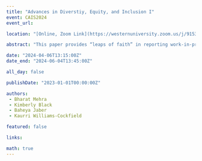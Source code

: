 ```yaml
---
title: "Advances in Diverstiy, Equity, and Inclusion I"
event: CAIS2024
event_url: 

location: "[Online, Zoom Link](https://westernuniversity.zoom.us/j/91531028175)"

abstract: "This paper provides “leaps of faith” in reporting work-in-progress of ongoing research from a grant project connecting assessment and evaluation of existing civic engagement efforts to further racial justice, strategic planning and goal setting, and future operationalization of collective impact in public libraries of the American South. The project develops and describes the capacity of public librarians and communities to lead civic engagement and promote positive social change by advancing racial justice in their environments for diverse community facets (e.g., economy, education, etc.) and within their work settings."

date: "2024-04-06T13:15:00Z"
date_end: "2024-06-04T13:45:00Z"

all_day: false

publishDate: "2023-01-01T00:00:00Z"

authors:
 - Bharat Mehra
 - Kimberly Black
 - Baheya Jaber
 - Kaurri Williams-Cockfield 

featured: false

links:

math: true
---
```




